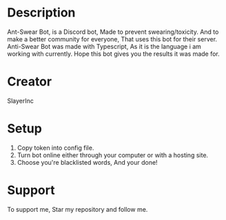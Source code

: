 # Description
Ant-Swear Bot, is a Discord bot, Made to prevent swearing/toxicity. And to make a better community for everyone, That uses this bot for their server. Anti-Swear Bot was made with Typescript, As it is the language i am working with currently. Hope this bot gives you the results it was made for.

# Creator
SlayerInc

# Setup
1. Copy token into config file.
2. Turn bot online either through your computer or with a hosting site.
3. Choose you're blacklisted words, And your done!

# Support
To support me, Star my repository and follow me.
